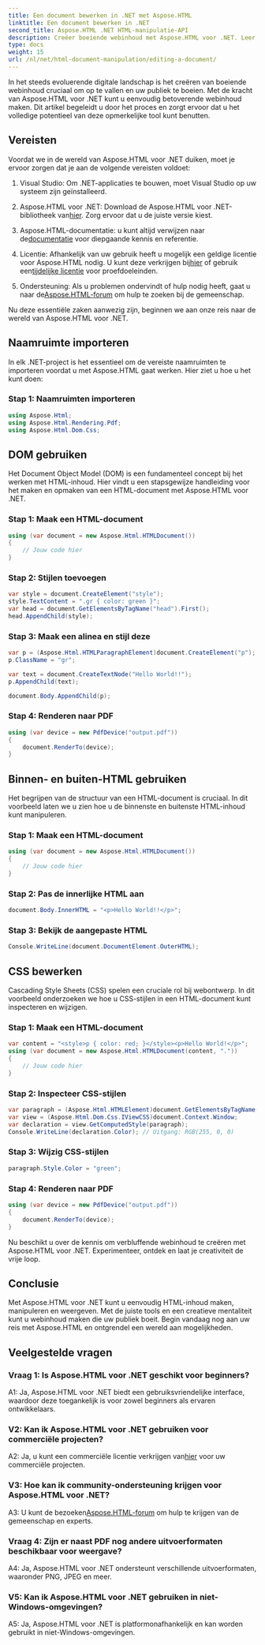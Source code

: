 ```yaml
---
title: Een document bewerken in .NET met Aspose.HTML
linktitle: Een document bewerken in .NET
second_title: Aspose.HTML .NET HTML-manipulatie-API
description: Creëer boeiende webinhoud met Aspose.HTML voor .NET. Leer hoe u HTML, CSS en meer kunt manipuleren.
type: docs
weight: 15
url: /nl/net/html-document-manipulation/editing-a-document/
---
```


In het steeds evoluerende digitale landschap is het creëren van boeiende webinhoud cruciaal om op te vallen en uw publiek te boeien. Met de kracht van Aspose.HTML voor .NET kunt u eenvoudig betoverende webinhoud maken. Dit artikel begeleidt u door het proces en zorgt ervoor dat u het volledige potentieel van deze opmerkelijke tool kunt benutten.

## Vereisten

Voordat we in de wereld van Aspose.HTML voor .NET duiken, moet je ervoor zorgen dat je aan de volgende vereisten voldoet:

1. Visual Studio: Om .NET-applicaties te bouwen, moet Visual Studio op uw systeem zijn geïnstalleerd.

2. Aspose.HTML voor .NET: Download de Aspose.HTML voor .NET-bibliotheek van[hier](https://releases.aspose.com/html/net/). Zorg ervoor dat u de juiste versie kiest.

3.  Aspose.HTML-documentatie: u kunt altijd verwijzen naar de[documentatie](https://reference.aspose.com/html/net/) voor diepgaande kennis en referentie.

4.  Licentie: Afhankelijk van uw gebruik heeft u mogelijk een geldige licentie voor Aspose.HTML nodig. U kunt deze verkrijgen bij[hier](https://purchase.aspose.com/buy) of gebruik een[tijdelijke licentie](https://purchase.aspose.com/temporary-license/) voor proefdoeleinden.

5.  Ondersteuning: Als u problemen ondervindt of hulp nodig heeft, gaat u naar de[Aspose.HTML-forum](https://forum.aspose.com/) om hulp te zoeken bij de gemeenschap.

Nu deze essentiële zaken aanwezig zijn, beginnen we aan onze reis naar de wereld van Aspose.HTML voor .NET.

## Naamruimte importeren

In elk .NET-project is het essentieel om de vereiste naamruimten te importeren voordat u met Aspose.HTML gaat werken. Hier ziet u hoe u het kunt doen:

### Stap 1: Naamruimten importeren

```csharp
using Aspose.Html;
using Aspose.Html.Rendering.Pdf;
using Aspose.Html.Dom.Css;
```

## DOM gebruiken

Het Document Object Model (DOM) is een fundamenteel concept bij het werken met HTML-inhoud. Hier vindt u een stapsgewijze handleiding voor het maken en opmaken van een HTML-document met Aspose.HTML voor .NET.

### Stap 1: Maak een HTML-document

```csharp
using (var document = new Aspose.Html.HTMLDocument())
{
    // Jouw code hier
}
```

### Stap 2: Stijlen toevoegen

```csharp
var style = document.CreateElement("style");
style.TextContent = ".gr { color: green }";
var head = document.GetElementsByTagName("head").First();
head.AppendChild(style);
```

### Stap 3: Maak een alinea en stijl deze

```csharp
var p = (Aspose.Html.HTMLParagraphElement)document.CreateElement("p");
p.ClassName = "gr";

var text = document.CreateTextNode("Hello World!!");
p.AppendChild(text);

document.Body.AppendChild(p);
```

### Stap 4: Renderen naar PDF

```csharp
using (var device = new PdfDevice("output.pdf"))
{
    document.RenderTo(device);
}
```

## Binnen- en buiten-HTML gebruiken

Het begrijpen van de structuur van een HTML-document is cruciaal. In dit voorbeeld laten we u zien hoe u de binnenste en buitenste HTML-inhoud kunt manipuleren.

### Stap 1: Maak een HTML-document

```csharp
using (var document = new Aspose.Html.HTMLDocument())
{
    // Jouw code hier
}
```

### Stap 2: Pas de innerlijke HTML aan

```csharp
document.Body.InnerHTML = "<p>Hello World!!</p>";
```

### Stap 3: Bekijk de aangepaste HTML

```csharp
Console.WriteLine(document.DocumentElement.OuterHTML);
```

## CSS bewerken

Cascading Style Sheets (CSS) spelen een cruciale rol bij webontwerp. In dit voorbeeld onderzoeken we hoe u CSS-stijlen in een HTML-document kunt inspecteren en wijzigen.

### Stap 1: Maak een HTML-document

```csharp
var content = "<style>p { color: red; }</style><p>Hello World!</p>";
using (var document = new Aspose.Html.HTMLDocument(content, "."))
{
    // Jouw code hier
}
```

### Stap 2: Inspecteer CSS-stijlen

```csharp
var paragraph = (Aspose.Html.HTMLElement)document.GetElementsByTagName("p").First();
var view = (Aspose.Html.Dom.Css.IViewCSS)document.Context.Window;
var declaration = view.GetComputedStyle(paragraph);
Console.WriteLine(declaration.Color); // Uitgang: RGB(255, 0, 0)
```

### Stap 3: Wijzig CSS-stijlen

```csharp
paragraph.Style.Color = "green";
```

### Stap 4: Renderen naar PDF

```csharp
using (var device = new PdfDevice("output.pdf"))
{
    document.RenderTo(device);
}
```

Nu beschikt u over de kennis om verbluffende webinhoud te creëren met Aspose.HTML voor .NET. Experimenteer, ontdek en laat je creativiteit de vrije loop.

## Conclusie

Met Aspose.HTML voor .NET kunt u eenvoudig HTML-inhoud maken, manipuleren en weergeven. Met de juiste tools en een creatieve mentaliteit kunt u webinhoud maken die uw publiek boeit. Begin vandaag nog aan uw reis met Aspose.HTML en ontgrendel een wereld aan mogelijkheden.

## Veelgestelde vragen

### Vraag 1: Is Aspose.HTML voor .NET geschikt voor beginners?

A1: Ja, Aspose.HTML voor .NET biedt een gebruiksvriendelijke interface, waardoor deze toegankelijk is voor zowel beginners als ervaren ontwikkelaars.

### V2: Kan ik Aspose.HTML voor .NET gebruiken voor commerciële projecten?

 A2: Ja, u kunt een commerciële licentie verkrijgen van[hier](https://purchase.aspose.com/buy) voor uw commerciële projecten.

### V3: Hoe kan ik community-ondersteuning krijgen voor Aspose.HTML voor .NET?

 A3: U kunt de bezoeken[Aspose.HTML-forum](https://forum.aspose.com/) om hulp te krijgen van de gemeenschap en experts.

### Vraag 4: Zijn er naast PDF nog andere uitvoerformaten beschikbaar voor weergave?

A4: Ja, Aspose.HTML voor .NET ondersteunt verschillende uitvoerformaten, waaronder PNG, JPEG en meer.

### V5: Kan ik Aspose.HTML voor .NET gebruiken in niet-Windows-omgevingen?

A5: Ja, Aspose.HTML voor .NET is platformonafhankelijk en kan worden gebruikt in niet-Windows-omgevingen.
